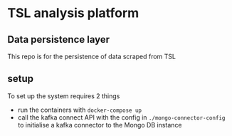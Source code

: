 # TSL analysis platform
## Data persistence layer

This repo is for the persistence of data scraped from TSL

## setup

To set up the system requires 2 things
- run the containers with `docker-compose up`
- call the kafka connect API with the config in `./mongo-connector-config` to initialise a kafka connector to the Mongo DB instance